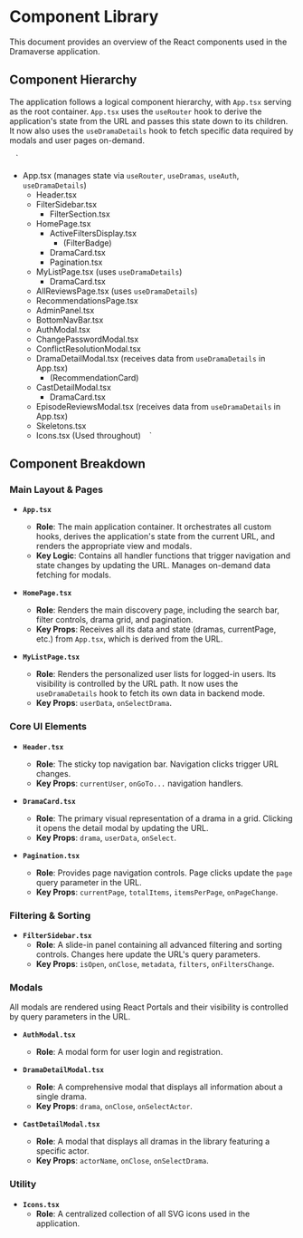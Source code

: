 # Component Library

This document provides an overview of the React components used in the Dramaverse application.

## Component Hierarchy

The application follows a logical component hierarchy, with `App.tsx` serving as the root container. `App.tsx` uses the `useRouter` hook to derive the application's state from the URL and passes this state down to its children. It now also uses the `useDramaDetails` hook to fetch specific data required by modals and user pages on-demand.

` ` `
- App.tsx (manages state via `useRouter`, `useDramas`, `useAuth`, `useDramaDetails`)
  - Header.tsx
  - FilterSidebar.tsx
    - FilterSection.tsx
  - HomePage.tsx
    - ActiveFiltersDisplay.tsx
      - (FilterBadge)
    - DramaCard.tsx
    - Pagination.tsx
  - MyListPage.tsx (uses `useDramaDetails`)
    - DramaCard.tsx
  - AllReviewsPage.tsx (uses `useDramaDetails`)
  - RecommendationsPage.tsx
  - AdminPanel.tsx
  - BottomNavBar.tsx
  - AuthModal.tsx
  - ChangePasswordModal.tsx
  - ConflictResolutionModal.tsx
  - DramaDetailModal.tsx (receives data from `useDramaDetails` in App.tsx)
    - (RecommendationCard)
  - CastDetailModal.tsx
    - DramaCard.tsx
  - EpisodeReviewsModal.tsx (receives data from `useDramaDetails` in App.tsx)
  - Skeletons.tsx
  - Icons.tsx (Used throughout)
` ` `

## Component Breakdown

### Main Layout & Pages

-   **`App.tsx`**
    -   **Role**: The main application container. It orchestrates all custom hooks, derives the application's state from the current URL, and renders the appropriate view and modals.
    -   **Key Logic**: Contains all handler functions that trigger navigation and state changes by updating the URL. Manages on-demand data fetching for modals.

-   **`HomePage.tsx`**
    -   **Role**: Renders the main discovery page, including the search bar, filter controls, drama grid, and pagination.
    -   **Key Props**: Receives all its data and state (dramas, currentPage, etc.) from `App.tsx`, which is derived from the URL.

-   **`MyListPage.tsx`**
    -   **Role**: Renders the personalized user lists for logged-in users. Its visibility is controlled by the URL path. It now uses the `useDramaDetails` hook to fetch its own data in backend mode.
    -   **Key Props**: `userData`, `onSelectDrama`.

### Core UI Elements

-   **`Header.tsx`**
    -   **Role**: The sticky top navigation bar. Navigation clicks trigger URL changes.
    -   **Key Props**: `currentUser`, `onGoTo...` navigation handlers.

-   **`DramaCard.tsx`**
    -   **Role**: The primary visual representation of a drama in a grid. Clicking it opens the detail modal by updating the URL.
    -   **Key Props**: `drama`, `userData`, `onSelect`.

-   **`Pagination.tsx`**
    -   **Role**: Provides page navigation controls. Page clicks update the `page` query parameter in the URL.
    -   **Key Props**: `currentPage`, `totalItems`, `itemsPerPage`, `onPageChange`.

### Filtering & Sorting

-   **`FilterSidebar.tsx`**
    -   **Role**: A slide-in panel containing all advanced filtering and sorting controls. Changes here update the URL's query parameters.
    -   **Key Props**: `isOpen`, `onClose`, `metadata`, `filters`, `onFiltersChange`.

### Modals

All modals are rendered using React Portals and their visibility is controlled by query parameters in the URL.

-   **`AuthModal.tsx`**
    -   **Role**: A modal form for user login and registration.

-   **`DramaDetailModal.tsx`**
    -   **Role**: A comprehensive modal that displays all information about a single drama.
    -   **Key Props**: `drama`, `onClose`, `onSelectActor`.

-   **`CastDetailModal.tsx`**
    -   **Role**: A modal that displays all dramas in the library featuring a specific actor.
    -   **Key Props**: `actorName`, `onClose`, `onSelectDrama`.

### Utility

-   **`Icons.tsx`**
    -   **Role**: A centralized collection of all SVG icons used in the application.